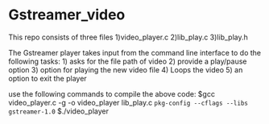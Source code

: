 # Gstreamer_video
This repo consists of three files
1)video_player.c
2)lib_play.c
3)lib_play.h

The Gstreamer player takes input from the command line interface to do the following tasks:
       1) asks for the file path of video
       2) provide a play/pause option
       3) option for playing the new video file
       4) Loops the video
       5) an option to exit the player
  
use the following commands to compile the above code:
$gcc video_player.c -g -o video_player lib_play.c `pkg-config --cflags --libs gstreamer-1.0`
$./video_player

